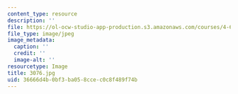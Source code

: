 ```yaml
---
content_type: resource
description: ''
file: https://ol-ocw-studio-app-production.s3.amazonaws.com/courses/4-614-religious-architecture-and-islamic-cultures-fall-2002/36666d4b0bf3ba058ccec0c8f489f74b_3076.jpg
file_type: image/jpeg
image_metadata:
  caption: ''
  credit: ''
  image-alt: ''
resourcetype: Image
title: 3076.jpg
uid: 36666d4b-0bf3-ba05-8cce-c0c8f489f74b
---
```

